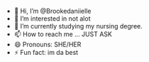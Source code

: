 - 👋 Hi, I’m @Brookedaniielle
- 👀 I’m interested in not alot
- 🌱 I’m currently studying my nursing degree. 
- 📫 How to reach me ... JUST ASK 
- 😄 Pronouns: SHE/HER
- ⚡ Fun fact: im da best 

<!---
Brookedaniielle/Brookedaniielle is a ✨ special ✨ repository because its `README.md` (this file) appears on your GitHub profile.
You can click the Preview link to take a look at your changes.
--->
